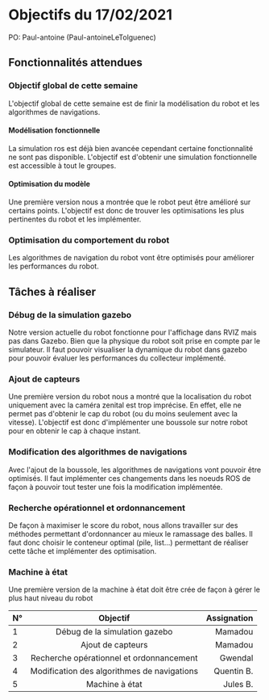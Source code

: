 # Objectifs du 17/02/2021

PO: Paul-antoine (Paul-antoineLeTolguenec)

## Fonctionnalités attendues

### Objectif global de cette semaine

L'objectif global de cette semaine est de finir la modélisation du robot et les algorithmes de navigations.

#### Modélisation fonctionnelle

La simulation ros est déjà bien avancée cependant certaine fonctionnalité ne sont pas disponible. L'objectif est d'obtenir une simulation fonctionnelle est accessible à tout le groupes.

#### Optimisation du modèle
Une première version nous a montrée que le robot peut être amélioré sur certains points.
L'objectif est donc de trouver les optimisations les plus pertinentes du robot et les implémenter.

### Optimisation du comportement du robot
Les algorithmes de navigation du robot vont être optimisés pour améliorer les performances du robot.

## Tâches à réaliser

### Débug de la simulation gazebo

Notre version actuelle du robot fonctionne pour l'affichage dans RVIZ mais pas dans Gazebo. Bien que la physique du robot soit prise en compte par le simulateur.
Il faut pouvoir visualiser la dynamique du robot dans gazebo pour pouvoir évaluer les performances du collecteur implémenté.

### Ajout de capteurs

Une première version du robot nous a montré que la localisation du robot uniquement avec la caméra zenital est trop imprécise. En effet, elle ne permet pas d'obtenir le cap du robot (ou du moins seulement avec la vitesse). L'objectif est donc d'implémenter une boussole sur notre robot pour en obtenir le cap à chaque instant.

### Modification des algorithmes de navigations
Avec l'ajout de la boussole, les algorithmes de navigations vont pouvoir être optimisés. Il faut implémenter ces changements dans les noeuds ROS de façon à pouvoir tout tester une fois la modification implémentée.

### Recherche opérationnel et ordonnancement
De façon à maximiser le score du robot, nous allons travailler sur des méthodes permettant d'ordonnancer au mieux le ramassage des balles.
Il faut donc choisir le conteneur optimal (pile, list...) permettant de réaliser cette tâche et implémenter des optimisation.


### Machine à état 
Une première version de la machine à état doit être crée de façon à gérer le plus haut niveau du robot

N° | Objectif | Assignation
| :------ |:---------------:| -----:|
1 | Débug de la simulation gazebo | Mamadou
2 | Ajout de capteurs | Mamadou
3 | Recherche opérationnel et ordonnancement | Gwendal
4 | Modification des algorithmes de navigations | Quentin B.
5 | Machine à état | Jules B.

